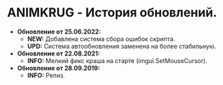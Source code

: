 # ANIMKRUG - История обновлений.
* **Обновление от 25.06.2022:**
  * **NEW:** Добавлена система сбора ошибок скрипта.
  * **UPD:** Система автообновления заменена на более стабильную.
* **Обновление от 22.08.2021:**
  * **INFO:** Мелкий фикс краша на старте (imgui.SetMouseCursor).  
* **Обновление от 28.09.2019:**
  * **INFO:** Релиз.
